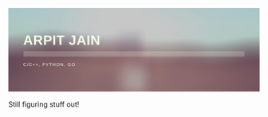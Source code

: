 ![#Arpit Jain, new to OSS](https://github.com/osBins/osBins/blob/main/banner.png)

<!--- <img src="https://img.shields.io/badge/Discord-7289DA?style=for-the-badge&logo=discord&logoColor=white" /> --->
Still figuring stuff out!
